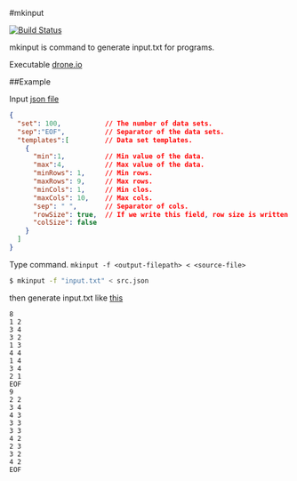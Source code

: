 #mkinput

[![Build Status](https://drone.io/github.com/Rompei/mkinput/status.png)](https://drone.io/github.com/Rompei/mkinput/latest)

mkinput is command to generate input.txt for programs.

Executable [drone.io](https://drone.io/github.com/Rompei/mkinput/files)

##Example

Input [json file](https://github.com/Rompei/mkinput/blob/master/src.json)

```json
{
  "set": 100,           // The number of data sets.
  "sep":"EOF",          // Separator of the data sets.
  "templates":[         // Data set templates.
    {
      "min":1,          // Min value of the data.
      "max":4,          // Max value of the data.
      "minRows": 1,     // Min rows.
      "maxRows": 9,     // Max rows.
      "minCols": 1,     // Min clos.
      "maxCols": 10,    // Max cols.
      "sep": " ",       // Separator of cols.
      "rowSize": true,  // If we write this field, row size is written in front of the data.
      "colSize": false
    }
  ]
}
```

Type command. `mkinput -f <output-filepath> < <source-file>`

```bash
$ mkinput -f "input.txt" < src.json
```

then generate input.txt like [this](https://github.com/Rompei/mkinput/blob/master/input.txt)

```
8
1 2
3 4
3 2
1 3
4 4
1 4
3 4
2 1
EOF
9
2 2
3 4
4 3
3 3
3 3
4 2
2 3
3 2
4 2
EOF

```
